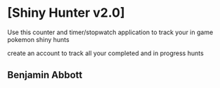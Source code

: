 # [Shiny Hunter v2.0]
Use this counter and timer/stopwatch application to track your in game pokemon shiny hunts

create an account to track all your completed and in progress hunts

## Benjamin Abbott




